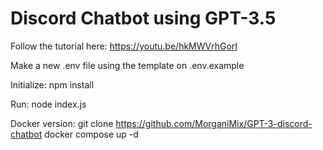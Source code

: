 # Discord Chatbot using GPT-3.5

Follow the tutorial here: https://youtu.be/hkMWVrhGorI

Make a new .env file using the template on .env.example

Initialize:
npm install

Run:
node index.js

Docker version:
git clone https://github.com/MorganiMix/GPT-3-discord-chatbot
docker compose up -d
